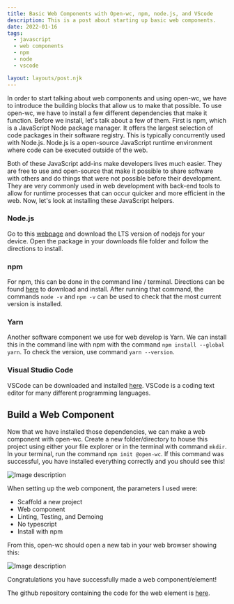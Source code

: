 ```yaml
---
title: Basic Web Components with Open-wc, npm, node.js, and VScode
description: This is a post about starting up basic web components.
date: 2022-01-16
tags:
  - javascript
  - web components
  - npm
  - node
  - vscode

layout: layouts/post.njk
---
```

In order to start talking about web components and using open-wc, we have to introduce the building blocks that allow us to make that possible. To use open-wc, we have to install a few different dependencies that make it function. Before we install, let's talk about a few of them. First is npm, which is a JavaScript Node package manager. It offers the largest selection of code packages in their software registry. This is typically concurrently used with Node.js. Node.js is a open-source JavaScript runtime environment where code can be executed outside of the web. 

Both of these JavaScript add-ins make developers lives much easier. They are free to use and open-source that make it possible to share software with others and do things that were not possible before their development. They are very commonly used in web development with back-end tools to allow for runtime processes that can occur quicker and more efficient in the web. Now, let's look at installing these JavaScript helpers.

### Node.js
Go to this [webpage](https://nodejs.org/en/download/) and download the LTS version of nodejs for your device. Open the package in your downloads file folder and follow the directions to install.

### npm
For npm, this can be done in the command line / terminal. Directions can be found [here](https://docs.npmjs.com/downloading-and-installing-node-js-and-npm) to download and install. After running that command, the commands `node -v` and `npm -v` can be used to check that the most current version is installed.

### Yarn
Another software component we use for web develop is Yarn. We can install this in the command line with npm with the command `npm install --global yarn`. To check the version, use command `yarn --version`.

### Visual Studio Code
VSCode can be downloaded and installed [here](https://code.visualstudio.com/docs/setup/mac). VSCode is a coding text editor for many different programming languages.

## Build a Web Component
Now that we have installed those dependencies, we can make a web component with open-wc. Create a new folder/directory to house this project using either your file explorer or in the terminal with command `mkdir`. In your terminal, run the command `npm init @open-wc`. If this command was successful, you have installed everything correctly and you should see this! 

![Image description](https://dev-to-uploads.s3.amazonaws.com/uploads/articles/eu69dor055gc7f6kebir.png)

When setting up the web component, the parameters I used were:
* Scaffold a new project
* Web component
* Linting, Testing, and Demoing
* No typescript
* Install with npm

From this, open-wc should open a new tab in your web browser showing this:

![Image description](https://dev-to-uploads.s3.amazonaws.com/uploads/articles/p6w98iksdvbcfw4uj2g1.png)

Congratulations you have successfully made a web component/element!

The github repository containing the code for the web element is [here](https://github.com/zjohnson10/zjohnson-lab1.git).

